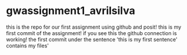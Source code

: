 # gwassignment1_avrilsilva
this is the repo for our first assignment using github and posit! 
 this is my first commit of the assignment!
 if you see this the github connection is working!
 the first commit under the sentence 'this is my first sentence' contains my files'